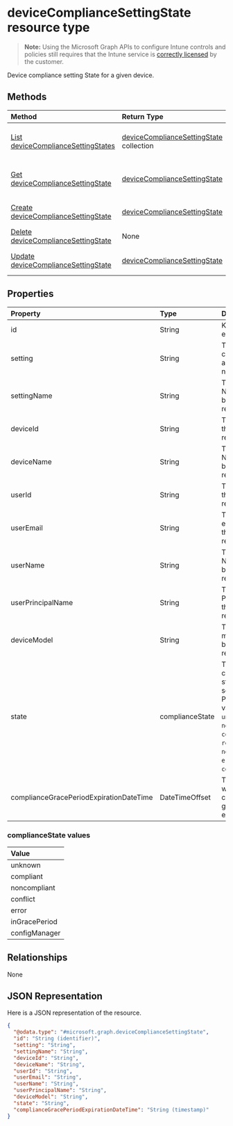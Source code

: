 # deviceComplianceSettingState resource type

> **Note:** Using the Microsoft Graph APIs to configure Intune controls and policies still requires that the Intune service is [correctly licensed](https://go.microsoft.com/fwlink/?linkid=839381) by the customer.

Device compliance setting State for a given device.
## Methods
|Method|Return Type|Description|
|:---|:---|:---|
|[List deviceComplianceSettingStates](../api/intune_deviceconfig_devicecompliancesettingstate_list.md)|[deviceComplianceSettingState](../resources/intune_deviceconfig_devicecompliancesettingstate.md) collection|List properties and relationships of the [deviceComplianceSettingState](../resources/intune_deviceconfig_devicecompliancesettingstate.md) objects.|
|[Get deviceComplianceSettingState](../api/intune_deviceconfig_devicecompliancesettingstate_get.md)|[deviceComplianceSettingState](../resources/intune_deviceconfig_devicecompliancesettingstate.md)|Read properties and relationships of the [deviceComplianceSettingState](../resources/intune_deviceconfig_devicecompliancesettingstate.md) object.|
|[Create deviceComplianceSettingState](../api/intune_deviceconfig_devicecompliancesettingstate_create.md)|[deviceComplianceSettingState](../resources/intune_deviceconfig_devicecompliancesettingstate.md)|Create a new [deviceComplianceSettingState](../resources/intune_deviceconfig_devicecompliancesettingstate.md) object.|
|[Delete deviceComplianceSettingState](../api/intune_deviceconfig_devicecompliancesettingstate_delete.md)|None|Deletes a [deviceComplianceSettingState](../resources/intune_deviceconfig_devicecompliancesettingstate.md).|
|[Update deviceComplianceSettingState](../api/intune_deviceconfig_devicecompliancesettingstate_update.md)|[deviceComplianceSettingState](../resources/intune_deviceconfig_devicecompliancesettingstate.md)|Update the properties of a [deviceComplianceSettingState](../resources/intune_deviceconfig_devicecompliancesettingstate.md) object.|

## Properties
|Property|Type|Description|
|:---|:---|:---|
|id|String|Key of the entity|
|setting|String|The setting class name and property name.|
|settingName|String|The Setting Name that is being reported|
|deviceId|String|The Device Id that is being reported|
|deviceName|String|The Device Name that is being reported|
|userId|String|The user Id that is being reported|
|userEmail|String|The User email address that is being reported|
|userName|String|The User Name that is being reported|
|userPrincipalName|String|The User PrincipalName that is being reported|
|deviceModel|String|The device model that is being reported|
|state|complianceState|The compliance state of the setting Possible values are: `unknown`, `notApplicable`, `compliant`, `remediated`, `nonCompliant`, `error`, `conflict`.|
|complianceGracePeriodExpirationDateTime|DateTimeOffset|The DateTime when device compliance grace period expires|

### complianceState values

| Value
|:-------------------------
| unknown
| compliant
| noncompliant
| conflict
| error
| inGracePeriod
| configManager

## Relationships
None
## JSON Representation
Here is a JSON representation of the resource.
<!--{
  "blockType": "resource",
  "keyProperty": "id",
  "baseType": "microsoft.graph.entity",
  "@odata.type": "microsoft.graph.deviceComplianceSettingState"
}-->
``` json
{
  "@odata.type": "#microsoft.graph.deviceComplianceSettingState",
  "id": "String (identifier)",
  "setting": "String",
  "settingName": "String",
  "deviceId": "String",
  "deviceName": "String",
  "userId": "String",
  "userEmail": "String",
  "userName": "String",
  "userPrincipalName": "String",
  "deviceModel": "String",
  "state": "String",
  "complianceGracePeriodExpirationDateTime": "String (timestamp)"
}
```



